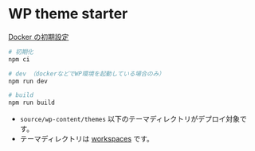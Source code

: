 # WP theme starter

[Docker の初期設定](docker/README.md)

```sh
# 初期化
npm ci

# dev （dockerなどでWP環境を起動している場合のみ）
npm run dev

# build
npm run build
```

- `source/wp-content/themes` 以下のテーマディレクトリがデプロイ対象です。
- テーマディレクトリは [workspaces](https://docs.npmjs.com/cli/v7/using-npm/workspaces) です。
